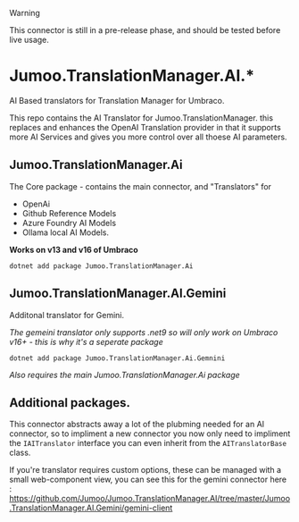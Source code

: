 > [!WARNING]
> This connector is still in a pre-release phase, and should be tested before live usage. 

# Jumoo.TranslationManager.AI.*

AI Based translators for Translation Manager for Umbraco.

This repo contains the AI Translator for Jumoo.TranslationManager. this replaces and enhances the OpenAI Translation provider in that it supports more AI Services and
gives you more control over all thoese AI parameters. 

## Jumoo.TranslationManager.Ai
The Core package - contains the main connector, and "Translators" for 
 - OpenAi
 - Github Reference Models
 - Azure Foundry AI Models
 - Ollama local AI Models.

**Works on v13 and v16 of Umbraco**

```
dotnet add package Jumoo.TranslationManager.Ai
```

## Jumoo.TranslationManager.AI.Gemini
Additonal translator for Gemini. 

_The gemeini translator only supports .net9 so will only work on Umbraco v16+ - this is why it's a seperate package_

```
dotnet add package Jumoo.TranslationManager.Ai.Gemnini
```

_Also requires the main Jumoo.TranslationManager.Ai package_


## Additional packages.
This connector abstracts away a lot of the plubming needed for an AI connector, so to impliment a new connector you now only need to impliment the `IAITranslator` interface
you can even inherit from the `AITranslatorBase` class.

If you're translator requires custom options, these can be managed with a small web-component view, you can see this for the gemini connector here : 
https://github.com/Jumoo/Jumoo.TranslationManager.AI/tree/master/Jumoo.TranslationManager.AI.Gemini/gemini-client



